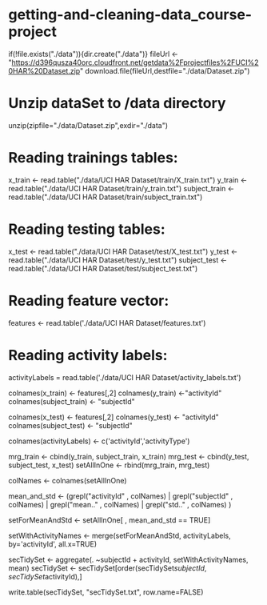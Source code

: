 # getting-and-cleaning-data_course-project
if(!file.exists("./data")){dir.create("./data")}
fileUrl <- "https://d396qusza40orc.cloudfront.net/getdata%2Fprojectfiles%2FUCI%20HAR%20Dataset.zip"
download.file(fileUrl,destfile="./data/Dataset.zip")

# Unzip dataSet to /data directory
unzip(zipfile="./data/Dataset.zip",exdir="./data")

# Reading trainings tables:
x_train <- read.table("./data/UCI HAR Dataset/train/X_train.txt")
y_train <- read.table("./data/UCI HAR Dataset/train/y_train.txt")
subject_train <- read.table("./data/UCI HAR Dataset/train/subject_train.txt")

# Reading testing tables:
x_test <- read.table("./data/UCI HAR Dataset/test/X_test.txt")
y_test <- read.table("./data/UCI HAR Dataset/test/y_test.txt")
subject_test <- read.table("./data/UCI HAR Dataset/test/subject_test.txt")

# Reading feature vector:
features <- read.table('./data/UCI HAR Dataset/features.txt')

# Reading activity labels:
activityLabels = read.table('./data/UCI HAR Dataset/activity_labels.txt')

colnames(x_train) <- features[,2] 
colnames(y_train) <-"activityId"
colnames(subject_train) <- "subjectId"

colnames(x_test) <- features[,2] 
colnames(y_test) <- "activityId"
colnames(subject_test) <- "subjectId"

colnames(activityLabels) <- c('activityId','activityType')

mrg_train <- cbind(y_train, subject_train, x_train)
mrg_test <- cbind(y_test, subject_test, x_test)
setAllInOne <- rbind(mrg_train, mrg_test)

colNames <- colnames(setAllInOne)

mean_and_std <- (grepl("activityId" , colNames) | 
                         grepl("subjectId" , colNames) | 
                         grepl("mean.." , colNames) | 
                         grepl("std.." , colNames) 
)

setForMeanAndStd <- setAllInOne[ , mean_and_std == TRUE]

setWithActivityNames <- merge(setForMeanAndStd, activityLabels,
                              by='activityId',
                              all.x=TRUE)

secTidySet <- aggregate(. ~subjectId + activityId, setWithActivityNames, mean)
secTidySet <- secTidySet[order(secTidySet$subjectId, secTidySet$activityId),]

write.table(secTidySet, "secTidySet.txt", row.name=FALSE)
